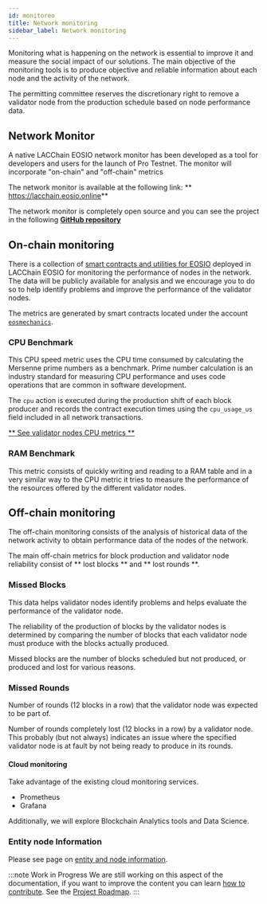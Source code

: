 ```yaml
---
id: monitoreo
title: Network monitoring
sidebar_label: Network monitoring
---
```


Monitoring what is happening on the network is essential to improve it and measure the social impact of our solutions. The main objective of the monitoring tools is to produce objective and reliable information about each node and the activity of the network.

The permitting committee reserves the discretionary right to remove a validator node from the production schedule based on node performance data.

## Network Monitor

A native LACChain EOSIO network monitor has been developed as a tool for developers and users for the launch of Pro Testnet. The monitor will incorporate "on-chain" and "off-chain" metrics

The network monitor is available at the following link: ** https://lacchain.eosio.online**

The network monitor is completely open source and you can see the project in the following [**GitHub repository**](https://github.com/eoscostarica/eosio-dashboard)

## On-chain monitoring
There is a collection of [smart contracts and utilities for EOSIO](https://eosmechanics.com/) deployed in LACChain EOSIO for monitoring the performance of nodes in the network. The data will be publicly available for analysis and we encourage you to do so to help identify problems and improve the performance of the validator nodes.

The metrics are generated by smart contracts located under the account [`eosmechanics`](https://eosio-explorer.lacchain.net/account/eosmechanics).

### CPU Benchmark
This CPU speed metric uses the CPU time consumed by calculating the Mersenne prime numbers as a benchmark. Prime number calculation is an industry standard for measuring CPU performance and uses code operations that are common in software development.

The `cpu` action is executed during the production shift of each block producer and records the contract execution times using the `cpu_usage_us` field included in all network transactions.

[** See validator nodes CPU metrics **](https://lacchain.eosio.online/node-performance)

### RAM Benchmark
This metric consists of quickly writing and reading to a RAM table and in a very similar way to the CPU metric it tries to measure the performance of the resources offered by the different validator nodes.

## Off-chain monitoring

The off-chain monitoring consists of the analysis of historical data of the network activity to obtain performance data of the nodes of the network.

The main off-chain metrics for block production and validator node reliability consist of ** lost blocks ** and ** lost rounds **.

### Missed Blocks

This data helps validator nodes identify problems and helps evaluate the performance of the validator node.

The reliability of the production of blocks by the validator nodes is determined by comparing the number of blocks that each validator node must produce with the blocks actually produced.

Missed blocks are the number of blocks scheduled but not produced, or produced and lost for various reasons.

### Missed Rounds

Number of rounds (12 blocks in a row) that the validator node was expected to be part of.

Number of rounds completely lost (12 blocks in a row) by a validator node. This probably (but not always) indicates an issue where the specified validator node is at fault by not being ready to produce in its rounds.

#### Cloud monitoring

Take advantage of the existing cloud monitoring services.

 - Prometheus
 - Grafana

Additionally, we will explore Blockchain Analytics tools and Data Science.

### Entity node Information 

Please see page on [entity and node information](./datos-entidades-nodos).

:::note Work in Progress
We are still working on this aspect of the documentation, if you want to improve the content you can learn [how to contribute](./guias/contribuir). See the [Project Roadmap](./roadmap).
:::
